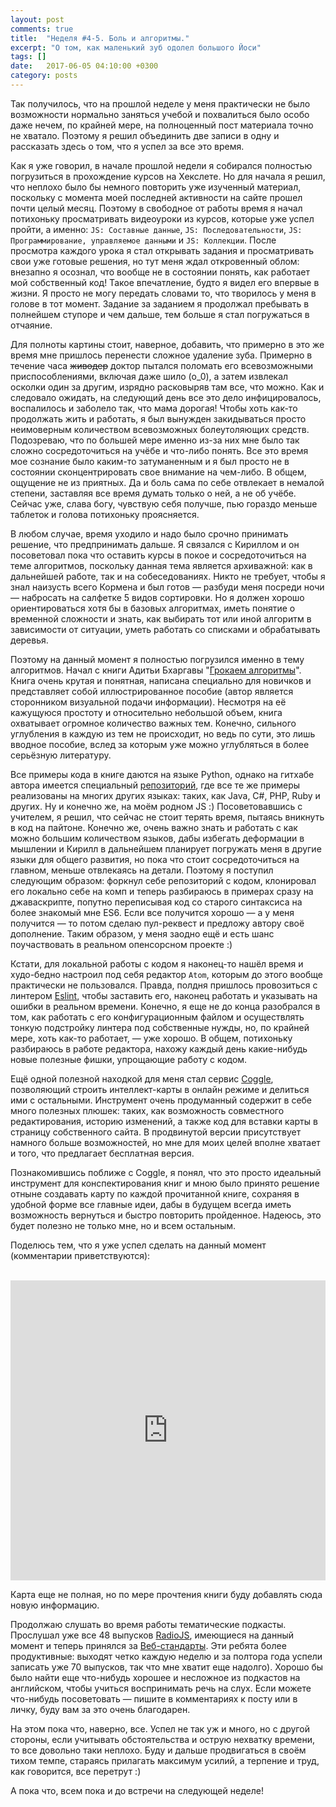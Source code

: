 ```yaml
---
layout: post
comments: true
title:  "Неделя #4-5. Боль и алгоритмы."
excerpt: "О том, как маленький зуб одолел большого Йоси"
tags: []
date:   2017-06-05 04:10:00 +0300
category: posts
---
```

Так получилось, что на прошлой неделе у меня практически не было возможности нормально заняться учебой и похвалиться было особо даже нечем, по крайней мере, на полноценный пост материала точно не хватало. Поэтому я решил объединить две записи в одну и рассказать здесь о том, что я успел за все это время.

Как я уже говорил, в начале прошлой недели я собирался полностью погрузиться в прохождение курсов на Хекслете. Но для начала я решил, что неплохо было бы немного повторить уже изученный материал, поскольку с момента моей последней активности на сайте прошел почти целый месяц. Поэтому в свободное от работы время я начал потихоньку просматривать видеоуроки из курсов, которые уже успел пройти, а именно: `JS: Составные данные`, `JS: Последовательности`, `JS: Программирование, управляемое данными` и `JS: Коллекции`. После просмотра каждого урока я стал открывать задания и просматривать свои уже готовые решения, но тут меня ждал откровенный облом: внезапно я осознал, что вообще не в состоянии понять, как работает мой собственный код! Такое впечатление, будто я видел его впервые в жизни. Я просто не могу передать словами то, что творилось у меня в голове в тот момент. Задание за заданием я продолжал пребывать в полнейшем ступоре и чем дальше, тем больше я стал погружаться в отчаяние.

Для полноты картины стоит, наверное, добавить, что примерно в это же время мне пришлось перенести сложное удаление зуба. Примерно в течение часа ~~живодер~~ доктор пытался поломать его всевозможными приспособлениями, включая даже шило (о_0), а затем извлекал осколки один за другим, изрядно расковыряв там все, что можно. Как и следовало ожидать, на следующий день все это дело инфицировалось, воспалилось и заболело так, что мама дорогая! Чтобы хоть как-то продолжать жить и работать, я был вынужден закидываться просто неимоверным количеством всевозможных болеутоляющих средств. Подозреваю, что по большей мере именно из-за них мне было так сложно сосредоточиться на учёбе и что-либо понять. Все это время мое сознание было каким-то затуманенным и я был просто не в состоянии сконцентрировать свое внимание на чем-либо. В общем, ощущение не из приятных. Да и боль сама по себе отвлекает в немалой степени, заставляя все время думать только о ней, а не об учёбе. Сейчас уже, слава богу, чувствую себя получше, пью гораздо меньше таблеток и голова потихоньку проясняется.

В любом случае, время уходило и надо было срочно принимать решение, что предпринимать дальше. Я связался с Кириллом и он посоветовал пока что оставить курсы в покое и сосредоточиться на теме алгоритмов, поскольку данная тема является архиважной: как в дальнейшей работе, так и на собеседованиях. Никто не требует, чтобы я знал наизусть всего Кормена и был готов — разбуди меня посреди ночи — набросать на салфетке 5 видов сортировки. Но я должен хорошо ориентироваться хотя бы в базовых алгоритмах, иметь понятие о временной сложности и знать, как выбирать тот или иной алгоритм в зависимости от ситуации, уметь работать со списками и обрабатывать деревья.

Поэтому на данный момент я полностью погрузился именно в тему алгоритмов. Начал с книги Адитьи Бхаргавы "[Грокаем алгоритмы](http://www.ozon.ru/context/detail/id/139296295/)". Книга очень крутая и понятная, написана специально для новичков и представляет собой иллюстрированное пособие (автор является сторонником визуальной подачи информации). Несмотря на её кажущуюся простоту и относительно небольшой объем, книга охватывает огромное количество важных тем. Конечно, сильного углубления в каждую из тем не происходит, но ведь по сути, это лишь вводное пособие, вслед за которым уже можно углубляться в более серьёзную литературу.

Все примеры кода в книге даются на языке Python, однако на гитхабе автора имеется специальный [репозиторий](https://github.com/egonSchiele/grokking_algorithms), где все те же примеры реализованы на многих других языках: таких, как Java, C#, PHP, Ruby и других. Ну и конечно же, на моём родном JS :) Посоветовавшись с учителем, я решил, что сейчас не стоит терять время, пытаясь вникнуть в код на пайтоне. Конечно же, очень важно знать и работать с как можно большим количеством языков, дабы избегать деформации в мышлении и Кирилл в дальнейшем планирует погружать меня в другие языки для общего развития, но пока что стоит сосредоточиться на главном, меньше отвлекаясь на детали. Поэтому я поступил следующим образом: форкнул себе репозиторий с кодом, клонировал его локально себе на комп и теперь разбираюсь в примерах сразу на джаваскрипте, попутно переписывая код со старого синтаксиса на более знакомый мне ES6. Если все получится хорошо — а у меня получится — то потом сделаю пул-реквест и предложу автору своё дополнение. Таким образом, у меня заодно ещё и есть шанс поучаствовать в реальном опенсорсном проекте :)

Кстати, для локальной работы с кодом я наконец-то нашёл время и худо-бедно настроил под себя редактор `Atom`, которым до этого вообще практически не пользовался. Правда, полдня пришлось провозиться с линтером [Eslint](http://eslint.org/), чтобы заставить его, наконец работать и указывать на ошибки в реальном времени. Конечно, я еще не до конца разобрался в том, как работать с его конфигурационным файлом и осуществлять тонкую подстройку линтера под собственные нужды, но, по крайней мере, хоть как-то работает,  — уже хорошо. В общем, потихоньку разбираюсь в работе редактора, нахожу каждый день какие-нибудь новые полезные фишки, упрощающие работу с кодом.

Ещё одной полезной находкой для меня стал сервис [Coggle](https://coggle.it/),  позволяющий строить интеллект-карты в онлайн режиме и делиться ими с остальными. Инструмент очень продуманный содержит в себе много полезных плюшек: таких, как возможность совместного редактирования, историю изменений, а также код для вставки карты в страницу собственного сайта. В продвинутой версии присутствует намного больше возможностей, но мне для моих целей вполне хватает и того, что предлагает бесплатная версия.

Познакомившись поближе с Coggle, я понял, что это просто идеальный инструмент для конспектирования книг и мною было принято решение отныне создавать карту по каждой прочитанной книге, сохраняя в удобной форме все главные идеи, дабы в будущем всегда иметь возможность вернуться и быстро повторить пройденное. Надеюсь, это будет полезно не только мне, но и всем остальным.

Поделюсь тем, что я уже успел сделать на данный момент (комментарии приветствуются):

<br>
<iframe width='100%' height='480' src='https://embed.coggle.it/diagram/WSxZx6kbTwAB6E3V/6af82ac3efb6fffb6b65ae261df24a29a40b37ed4720661120026493b8286372' frameborder='0' allowfullscreen></iframe>
<br>

Карта еще не полная, но по мере прочтения книги буду добавлять сюда новую информацию.

Продолжаю слушать во время работы тематические подкасты. Прослушал уже все 48 выпусков [RadioJS](https://radiojs.ru/), имеющиеся на данный момент и теперь принялся за [Веб-стандарты](https://soundcloud.com/web-standards). Эти ребята более продуктивные: выходят четко каждую неделю и за полтора года успели записать уже 70 выпусков, так что мне хватит еще надолго). Хорошо бы было найти еще что-нибудь хорошее и несложное из подкастов на английском, чтобы учиться воспринимать речь на слух. Если можете что-нибудь посоветовать — пишите в комментариях к посту или в личку, буду вам за это очень благодарен.

На этом пока что, наверно, все. Успел не так уж и много, но с другой стороны, если учитывать обстоятельства и острую нехватку времени, то все довольно таки неплохо. Буду и дальше продвигаться в своём тихом темпе, стараясь прилагать максимум усилий, а терпение и труд, как говорится, все перетрут :)

А пока что, всем пока и до встречи на следующей неделе!
